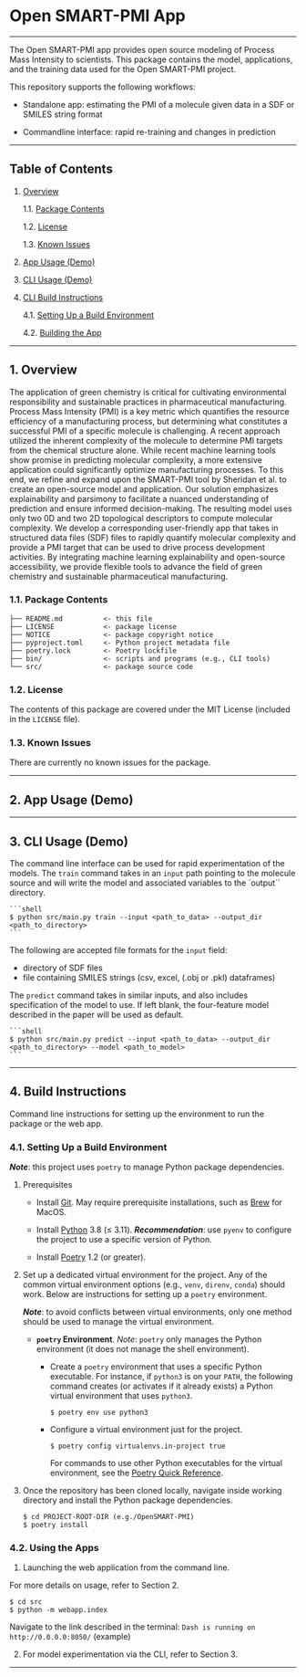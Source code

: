Open SMART-PMI App
===============================================================================

-------------------------------------------------------------------------------

The Open SMART-PMI app provides open source modeling of Process Mass Intensity to scientists. This package contains the model, applications, and the training data used for the Open SMART-PMI project.

This repository supports the following workflows:

* Standalone app: estimating the PMI of a molecule given data in a SDF or SMILES string format

* Commandline interface: rapid re-training and changes in prediction


-------------------------------------------------------------------------------

Table of Contents
-----------------

1. [Overview][#1]

   1.1. [Package Contents][#1.1]

   1.2. [License][#1.2]

   1.3. [Known Issues][#1.3]

2. [App Usage (Demo)][#2]

3. [CLI Usage (Demo)][#3]

4. [CLI Build Instructions][#4]

   4.1. [Setting Up a Build Environment][#4.1]

   4.2. [Building the App][#4.2]


-------------------------------------------------------------------------------

## 1. Overview

The application of green chemistry is critical for cultivating environmental responsibility and sustainable practices in pharmaceutical manufacturing. Process Mass Intensity (PMI) is a key metric which quantifies the resource efficiency of a manufacturing process, but determining what constitutes a successful PMI of a specific molecule is challenging. A recent approach utilized the inherent complexity of the molecule to determine PMI targets from the chemical structure alone. While recent machine learning tools show promise in predicting molecular complexity, a more extensive application could significantly optimize manufacturing processes. To this end, we refine and expand upon the SMART-PMI tool by Sheridan et al. to create an open-source model and application. Our solution emphasizes explainability and parsimony to facilitate a nuanced understanding of prediction and ensure informed decision-making. The resulting model uses only two 0D and two 2D topological descriptors to compute molecular complexity. We develop a corresponding user-friendly app that takes in structured data files (SDF) files to rapidly quantify molecular complexity and provide a PMI target that can be used to drive process development activities. By integrating machine learning explainability and open-source accessibility, we provide flexible tools to advance the field of green chemistry and sustainable pharmaceutical manufacturing.

### 1.1. Package Contents

```
├── README.md          <- this file
├── LICENSE            <- package license
├── NOTICE             <- package copyright notice
├── pyproject.toml     <- Python project metadata file
├── poetry.lock        <- Poetry lockfile
├── bin/               <- scripts and programs (e.g., CLI tools)
└── src/               <- package source code
```

### 1.2. License

The contents of this package are covered under the MIT License (included
in the `LICENSE` file).


### 1.3. Known Issues

There are currently no known issues for the package.

-------------------------------------------------------------------------------

## 2. App Usage (Demo)



-------------------------------------------------------------------------------

## 3. CLI Usage (Demo)

The command line interface can be used for rapid experimentation of the models. The `train` command 
takes in an `input` path pointing to the molecule source and will write the model and associated variables to the `output`` directory.

    ```shell
    $ python src/main.py train --input <path_to_data> --output_dir <path_to_directory> 
    ```

The following are accepted file formats for the `input` field:
* directory of SDF files
* file containing SMILES strings (csv, excel, (.obj or .pkl) dataframes)

The `predict` command takes in similar inputs, and also includes specification of the model to use. If left blank, 
the four-feature model described in the paper will be used as default. 

    ```shell
    $ python src/main.py predict --input <path_to_data> --output_dir <path_to_directory> --model <path_to_model>
    ```

-------------------------------------------------------------------------------

## 4. Build Instructions
Command line instructions for setting up the environment to run the package or the web app.

### 4.1. Setting Up a Build Environment

<strong><em>Note</em></strong>: this project uses `poetry` to manage Python
package dependencies.

1. Prerequisites

   * Install [Git][git].
     May require prerequisite installations, such as [Brew][brew] for MacOS.

   * Install [Python][python] 3.8 (&le; 3.11).
     <strong><em>Recommendation</em></strong>: use `pyenv` to configure the
     project to use a specific version of Python.

   * Install [Poetry][poetry] 1.2 (or greater).


2. Set up a dedicated virtual environment for the project. Any of the common
   virtual environment options (e.g., `venv`, `direnv`, `conda`) should work.
   Below are instructions for setting up a `poetry` environment.

   <strong><em>Note</em></strong>: to avoid conflicts between virtual
   environments, only one method should be used to manage the virtual
   environment.

   * <strong>`poetry` Environment</strong>. <em>Note</em>: `poetry` only
     manages the Python environment (it does not manage the shell environment).

     * Create a `poetry` environment that uses a specific Python executable.
       For instance, if `python3` is on your `PATH`, the following command
       creates (or activates if it already exists) a Python virtual environment
       that uses `python3`.

       ```shell
       $ poetry env use python3
       ```

     * Configure a virtual environment just for the project.

       ```shell
       $ poetry config virtualenvs.in-project true
       ```

       For commands to use other Python executables for the virtual environment,
       see the [Poetry Quick Reference][poetry-quick-reference].

3. Once the repository has been cloned locally, navigate inside working directory 
and install the Python package dependencies.

   ```shell
   $ cd PROJECT-ROOT-DIR (e.g./OpenSMART-PMI)
   $ poetry install
   ```

### 4.2. Using the Apps

1. Launching the web application from the command line. 

For more details on usage, refer to Section 2.

   ```shell
   $ cd src
   $ python -m webapp.index
   ```

   Navigate to the link described in the terminal: `Dash is running on` `http://0.0.0.0:8050/` (example)

2. For model experimentation via the CLI, refer to Section 3.

-------------------------------------------------------------------------------

[----------------------------- INTERNAL LINKS -----------------------------]: #

[#1]: #1-overview
[#1.1]: #11-package-contents
[#1.2]: #12-license
[#1.3]: #13-known-issues

[#2]: #2-app-usage-(demo)

[#3]: #3-cli-usage-(demo)

[#4]: #4-build-instructions
[#4.1]: #41-setting-up-a-build-environment
[#4.2]: #42-building-the-app
[#2.3]: #23-installing-the-app


[---------------------------- REPOSITORY LINKS ----------------------------]: #

[poetry-quick-reference]: extras/references/Poetry-Quick-Reference.md

[----------------------------- EXTERNAL LINKS -----------------------------]: #

[git]: https://git-scm.com/

[brew]: https://brew.sh/ 

[python]: https://www.python.org/

[poetry]: https://python-poetry.org/
